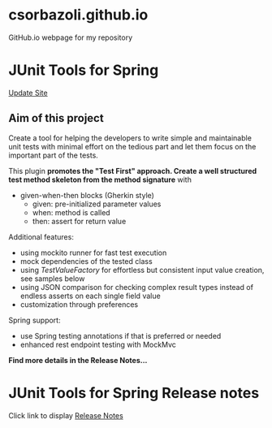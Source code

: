 # csorbazoli.github.io
GitHub.io webpage for my repository

# JUnit Tools for Spring
[Update Site](https://csorbazoli.github.io/tree/main/junit-tools-updatesite)

## Aim of this project
Create a tool for helping the developers to write simple and maintainable unit tests with minimal effort on the tedious part and let them focus on the important part of the tests.

This plugin **promotes the "Test First" approach. Create a well structured test method skeleton from the method signature** with

* given-when-then blocks (Gherkin style)
    - given: pre-initialized parameter values
    - when: method is called
    - then: assert for return value

Additional features:
* using mockito runner for fast test execution
* mock dependencies of the tested class
* using *TestValueFactory* for effortless but consistent input value creation, see samples below
* using JSON comparison for checking complex result types instead of endless asserts on each single field value
* customization through preferences

Spring support:
* use Spring testing annotations if that is preferred or needed
* enhanced rest endpoint testing with MockMvc

**Find more details in the Release Notes...**

# JUnit Tools for Spring Release notes
Click link to display [Release Notes](https://github.com/csorbazoli/csorbazoli.github.io/junit-tools-updatesite/)

